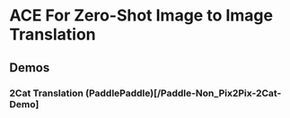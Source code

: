 # ACE For Zero-Shot Image to Image Translation

## Demos

### 2Cat Translation (PaddlePaddle)[/Paddle-Non_Pix2Pix-2Cat-Demo]
